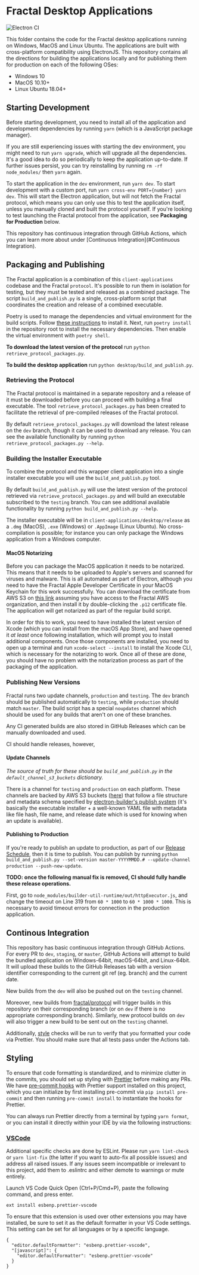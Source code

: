 # Fractal Desktop Applications

![Electron CI](https://github.com/fractal/client-applications/workflows/Electron%20CI/badge.svg)

This folder contains the code for the Fractal desktop applications running on Windows, MacOS and Linux Ubuntu. The applications are built with cross-platform compatibility using ElectronJS. This repository contains all the directions for building the applications locally and for publishing them for production on each of the following OSes:

-   Windows 10
-   MacOS 10.10+
-   Linux Ubuntu 18.04+

## Starting Development

Before starting development, you need to install all of the application and development dependencies by running `yarn` (which is a JavaScript package manager).

If you are still experiencing issues with starting the dev environment, you might need to run `yarn upgrade`, which will upgrade all the dependencies. It's a good idea to do so periodically to keep the application up-to-date. If further issues persist, you can try reinstalling by running `rm -rf node_modules/` then `yarn` again.

To start the application in the `dev` environment, run `yarn dev`. To start development with a custom port, run `yarn cross-env PORT={number} yarn dev`. This will start the Electron application, but will not fetch the Fractal protocol, which means you can only use this to test the application itself, unless you manually cloned and built the protocol yourself. If you're looking to test launching the Fractal protocol from the application, see **Packaging for Production** below.

This repository has continuous integration through GitHub Actions, which you can learn more about under [Continuous Integration](#Continuous Integration).

## Packaging and Publishing

The Fractal application is a combination of this `client-applications` codebase and the Fractal `protocol`. It's possible to run them in isolation for testing, but they must be tested and released as a combined package. The script `build_and_publish.py` is a single, cross-platform script that coordinates the creation and release of a combined executable.

Poetry is used to manage the dependencies and virtual environment for the build scripts. Follow [these instructions](https://python-poetry.org/docs/#installation) to install it. Next, run `poetry install` in the repository root to install the necessary dependencies. Then enable the virtual environment with `poetry shell`.

**To download the latest version of the protocol** run `python retrieve_protocol_packages.py`.

**To build the desktop application** run `python desktop/build_and_publish.py`.

### Retrieving the Protocol

The Fractal protocol is maintained in a separate repository and a release of it must be downloaded before you can proceed with building a final executable. The tool `retrieve_protocol_packages.py` has been created to facilitate the retrieval of pre-compiled releases of the Fractal protocol.

By default `retrieve_protocol_packages.py` will download the latest release on the `dev` branch, though it can be used to download any release. You can see the available functionality by running `python retrieve_protocol_packages.py --help`.

### Building the Installer Executable

To combine the protocol and this wrapper client application into a single installer executable you will use the `build_and_publish.py` tool.

By default `build_and_publish.py` will use the latest version of the protocol retrieved via `retrieve_protocol_packages.py` and will build an executable subscribed to the `testing` branch. You can see additional available functionality by running `python build_and_publish.py --help`.

The installer executable will be in `client-applications/desktop/release` as a `.dmg` (MacOS), `.exe` (Windows) or `.AppImage` (Linux Ubuntu). No cross-compilation is possible; for instance you can only package the Windows application from a Windows computer.

#### MacOS Notarizing

Before you can package the MacOS application it needs to be notarized. This means that it needs to be uploaded to Apple's servers and scanned for viruses and malware. This is all automated as part of Electron, although you need to have the Fractal Apple Developer Certificate in your MacOS Keychain for this work successfully. You can download the certificate from AWS S3 on [this link](https://fractal-private-dev.s3.amazonaws.com/fractal-apple-codesigning-certificate.p12) assuming you have access to the Fractal AWS organization, and then install it by double-clicking the `.p12` certificate file. The application will get notarized as part of the regular build script.

In order for this to work, you need to have installed the latest version of Xcode (which you can install from the macOS App Store), and have opened it *at least* once following installation, which will prompt you to install additional components. Once those components are installed, you need to open up a terminal and run `xcode-select --install` to install the Xcode CLI, which is necessary for the notarizing to work. Once all of these are done, you should have no problem with the notarization process as part of the packaging of the application.

### Publishing New Versions

Fractal runs two update channels, `production` and `testing`. The `dev` branch should be published automatically to `testing`, while `production` should match `master`. The build script has a special `noupdates` channel which should be used for any builds that aren't on one of these branches.

Any CI generated builds are also stored in GitHub Releases which can be manually downloaded and used.

CI should handle releases, however,

#### Update Channels

*The source of truth for these should be `build_and_publish.py` in the `default_channel_s3_buckets` dictionary.*

There is a channel for `testing` and `production` on each platform. These channels are backed by AWS S3 buckets ([here](https://s3.console.aws.amazon.com/s3/home?region=us-east-1#)) that follow a file structure and metadata schema specified by [electron-builder's publish system](https://www.electron.build/configuration/publish) (it's basically the executable installer + a well-known YAML file with metadata like file hash, file name, and release date which is used for knowing when an update is available).

#### Publishing to Production

If you're ready to publish an update to production, as part of our [Release Schedule](https://www.notion.so/tryfractal/Release-Schedule-Drafting-c29cbe11c5f94cedb9c01aaa6d0d1ca4), then it is time to publish. You can publish by running `python build_and_publish.py --set-version master-YYYYMMDD.# --update-channel production --push-new-update`.

**TODO: once the following manual fix is removed, CI should fully handle these release operations.**

First, go to `node_modules/builder-util-runtime/out/httpExecutor.js`, and change the timeout on Line 319 from `60 * 1000` to `60 * 1000 * 1000`. This is necessary to avoid timeout errors for connection in the production application.

## Continous Integration

This repository has basic continuous integration through GitHub Actions. For every PR to `dev`, `staging`, or `master`, GitHub Actions will attempt to build the bundled application on Windows-64bit, macOS-64bit, and Linux-64bit. It will upload these builds to the GitHub Releases tab with a version identifier corresponding to the current git ref (eg. branch) and the current date.

New builds from the `dev` will also be pushed out on the `testing` channel.

Moreover, new builds from [fractal/protocol](https://github.com/fractal/protocol) will trigger builds in this repository on their corresponding branch (or on `dev` if there is no appropriate corresponding branch). Similarly, new protocol builds on `dev` will also trigger a new build to be sent out on the `testing` channel.

Additionally, [style](#Styling) checks will be run to verify that you formatted your code via Prettier. You should make sure that all tests pass under the Actions tab.

## Styling

To ensure that code formatting is standardized, and to minimize clutter in the commits, you should set up styling with [Prettier](https://prettier.io/) before making any PRs. We have [pre-commit hooks](https://pre-commit.com/) with Prettier support installed on this project, which you can initialize by first installing pre-commit via `pip install pre-commit` and then running `pre-commit install` to instantiate the hooks for Prettier.

You can always run Prettier directly from a terminal by typing `yarn format`, or you can install it directly within your IDE by via the following instructions:

### [VSCode](https://marketplace.visualstudio.com/items?itemName=esbenp.prettier-vscode)

Additional specific checks are done by ESLint. Please run `yarn lint-check` or `yarn lint-fix` (the latter if you want to auto-fix all possible issues) and address all raised issues. If any issues seem incompatible or irrelevant to this project, add them to .eslintrc and either demote to warnings or mute entirely.

Launch VS Code Quick Open (Ctrl+P/Cmd+P), paste the following command, and press enter.

```
ext install esbenp.prettier-vscode
```

To ensure that this extension is used over other extensions you may have installed, be sure to set it as the default formatter in your VS Code settings. This setting can be set for all languages or by a specific language.

```
{
  "editor.defaultFormatter": "esbenp.prettier-vscode",
  "[javascript]": {
    "editor.defaultFormatter": "esbenp.prettier-vscode"
  }
}
```
